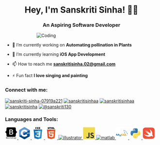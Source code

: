 <h1 align="center">Hey, I'm Sanskriti Sinha! 👋🏼</h1>
<h3 align="center">An Aspiring Software Developer</h3>

<img align="right" alt="Coding" width="400" src="https://media.tenor.com/S59bPkT0pqcAAAAC/programming.gif">

<!-- <p align="left"> <img src="https://komarev.com/ghpvc/?username=sanskritisinha02&label=Profile%20views&color=0e75b6&style=flat" alt="sanskritisinha02" /> </p> -->

<p align="left"> <a href="https://twitter.com/" target="blank"><img src="https://img.shields.io/twitter/follow/?logo=twitter&style=for-the-badge" alt="" /></a> </p>

- 🔭 I’m currently working on **Automating pollination in Plants**

- 🌱 I’m currently learning **iOS App Development**

- 📫 How to reach me **sanskritisinha.02@gmail.com**

- ⚡ Fun fact **I love singing and painting**

<h3 align="left">Connect with me:</h3>
<p align="left">
<a href="https://linkedin.com/in/sanskriti-sinha-07919a221" target="blank"><img align="center" src="https://raw.githubusercontent.com/rahuldkjain/github-profile-readme-generator/master/src/images/icons/Social/linked-in-alt.svg" alt="sanskriti-sinha-07919a221" height="30" width="40" /></a>
<a href="https://instagram.com/sanskritisinhaa" target="blank"><img align="center" src="https://raw.githubusercontent.com/rahuldkjain/github-profile-readme-generator/master/src/images/icons/Social/instagram.svg" alt="sanskritisinhaa" height="30" width="40" /></a>
<a href="https://www.hackerrank.com/sanskritisinhaa" target="blank"><img align="center" src="https://raw.githubusercontent.com/rahuldkjain/github-profile-readme-generator/master/src/images/icons/Social/hackerrank.svg" alt="sanskritisinhaa" height="30" width="40" /></a>
<a href="https://www.leetcode.com/sanskritisinha" target="blank"><img align="center" src="https://raw.githubusercontent.com/rahuldkjain/github-profile-readme-generator/master/src/images/icons/Social/leet-code.svg" alt="sanskritisinha" height="30" width="40" /></a>
<a href="https://www.hackerearth.com/@sanskriti130" target="blank"><img align="center" src="https://raw.githubusercontent.com/rahuldkjain/github-profile-readme-generator/master/src/images/icons/Social/hackerearth.svg" alt="@sanskriti130" height="30" width="40" /></a>
</p>

<h3 align="left">Languages and Tools:</h3>
<p align="left"> <a href="https://getbootstrap.com" target="_blank" rel="noreferrer"> <img src="https://raw.githubusercontent.com/devicons/devicon/master/icons/bootstrap/bootstrap-plain-wordmark.svg" alt="bootstrap" width="40" height="40"/> </a> <a href="https://www.w3schools.com/cpp/" target="_blank" rel="noreferrer"> <img src="https://raw.githubusercontent.com/devicons/devicon/master/icons/cplusplus/cplusplus-original.svg" alt="cplusplus" width="40" height="40"/> </a> <a href="https://www.w3schools.com/css/" target="_blank" rel="noreferrer"> <img src="https://raw.githubusercontent.com/devicons/devicon/master/icons/css3/css3-original-wordmark.svg" alt="css3" width="40" height="40"/> </a> <a href="https://www.w3.org/html/" target="_blank" rel="noreferrer"> <img src="https://raw.githubusercontent.com/devicons/devicon/master/icons/html5/html5-original-wordmark.svg" alt="html5" width="40" height="40"/> </a> <a href="https://www.adobe.com/in/products/illustrator.html" target="_blank" rel="noreferrer"> <img src="https://www.vectorlogo.zone/logos/adobe_illustrator/adobe_illustrator-icon.svg" alt="illustrator" width="40" height="40"/> </a> <a href="https://developer.mozilla.org/en-US/docs/Web/JavaScript" target="_blank" rel="noreferrer"> <img src="https://raw.githubusercontent.com/devicons/devicon/master/icons/javascript/javascript-original.svg" alt="javascript" width="40" height="40"/> </a> <a href="https://www.mathworks.com/" target="_blank" rel="noreferrer"> <img src="https://upload.wikimedia.org/wikipedia/commons/2/21/Matlab_Logo.png" alt="matlab" width="40" height="40"/> </a> <a href="https://www.mysql.com/" target="_blank" rel="noreferrer"> <img src="https://raw.githubusercontent.com/devicons/devicon/master/icons/mysql/mysql-original-wordmark.svg" alt="mysql" width="40" height="40"/> </a> <a href="https://www.python.org" target="_blank" rel="noreferrer"> <img src="https://raw.githubusercontent.com/devicons/devicon/master/icons/python/python-original.svg" alt="python" width="40" height="40"/> </a> <a href="https://developer.apple.com/swift/" target="_blank" rel="noreferrer"> <img src="https://raw.githubusercontent.com/devicons/devicon/master/icons/swift/swift-original.svg" alt="swift" width="40" height="40"/> </a> </p>
<!-- 
<p><img align="left" src="https://github-readme-stats.vercel.app/api/top-langs?username=sanskritisinha02&show_icons=true&locale=en&layout=compact" alt="sanskritisinha02" /></p>

<p>&nbsp;<img align="center" src="https://github-readme-stats.vercel.app/api?username=sanskritisinha02&show_icons=true&locale=en" alt="sanskritisinha02" /></p>

<p><img align="center" src="https://github-readme-streak-stats.herokuapp.com/?user=sanskritisinha02&" alt="sanskritisinha02" /></p>

 -->

